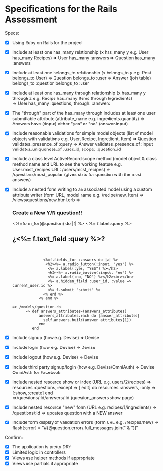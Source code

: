 # Specifications for the Rails Assessment

Specs:
- [x] Using Ruby on Rails for the project
- [X] Include at least one has_many relationship (x has_many y e.g. User has_many Recipes) 
      => User has_many :answers
      => Question has_many :answers

- [X] Include at least one belongs_to relationship (x belongs_to y e.g. Post belongs_to User)
      => Question belongs_to :user
      => Answer (join table)  belongs_to :question
                              belongs_to :user

- [X] Include at least one has_many through relationship (x has_many y through z e.g. Recipe has_many Items through Ingredients)  
      => User has_many :questions, through: :answers

- [X] The "through" part of the has_many through includes at least one user submittable attribute (attribute_name e.g. ingredients.quantity)
      => Answers have (:input) either "yes" or "no" (answer.input)

- [X] Include reasonable validations for simple model objects (list of model objects with validations e.g. User, Recipe, Ingredient, Item)
      => Question validates_presence_of :query
      => Answer   validates_presence_of :input
                  validates_uniqueness_of :user_id, scope: :question_id

- [X] Include a class level ActiveRecord scope method (model object & class method name and URL to see the working feature e.g. User.most_recipes URL: /users/most_recipes)
      => /questions/most_popular (gives stats for question with the most answers)

- [X] Include a nested form writing to an associated model using a custom attribute writer (form URL, model name e.g. /recipe/new, Item)
      => /views/questions/new.html.erb
            => <h3>Create a New Y/N question!!</h3>
                  <%=form_for(@question) do |f| %>
                    <%= f.label :query %><br>
                  <h2>¿<%= f.text_field :query %>?</h2><br>

                    <%=f.fields_for :answers do |a| %>
                     <h2><%= a.radio_button(:input, "yes") %>
                      <%= a.label(:yes, "YES") %></h2>
                      <h2><%= a.radio_button(:input, "no") %>
                      <%= a.label(:no, "NO") %></h2><br></br>
                      <%= a.hidden_field :user_id, :value => current_user.id %>
                      <%= f.submit "submit" %>
                    <% end %>
                  <% end %> 

      => /models/question.rb
            => def answers_attributes=(answers_attributes)
                  answers_attributes.each do |answer_attributes|
                    self.answers.build(answer_attributes[1])       
                  end
               end


- [X] Include signup (how e.g. Devise)
      => Devise
- [X] Include login (how e.g. Devise)
      => Devise
- [X] Include logout (how e.g. Devise)
      => Devise
- [X] Include third party signup/login (how e.g. Devise/OmniAuth)
      => Devise OmniAuth for Facebook

- [X] Include nested resource show or index (URL e.g. users/2/recipes)
      => resources :questions, :except => [:edit] do
           resources :answers, :only => [:show, :create]
         end  
            =>/questions/:id/answers/:id (question_answers show page)

- [X] Include nested resource "new" form (URL e.g. recipes/1/ingredients)
      => /questions/:id => updates question with a NEW answer

- [X] Include form display of validation errors (form URL e.g. /recipes/new)
      => flash[:error] = "#{@question.errors.full_messages.join(" & ")}"

Confirm:
- [X] The application is pretty DRY
- [X] Limited logic in controllers
- [X] Views use helper methods if appropriate
- [X] Views use partials if appropriate
